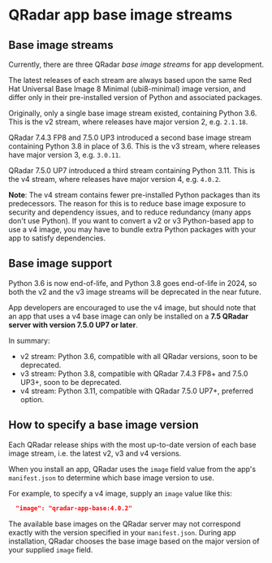 # QRadar app base image streams

## Base image streams

Currently, there are three QRadar _base image streams_ for app development.

The latest releases of each stream are always based upon the same Red Hat Universal Base Image 8 Minimal (ubi8-minimal)
image version, and differ only in their pre-installed version of Python and associated packages.

Originally, only a single base image stream existed, containing Python 3.6.
This is the v2 stream, where releases have major version 2, e.g. `2.1.18`.

QRadar 7.4.3 FP8 and 7.5.0 UP3 introduced a second base image stream containing Python 3.8 in place of 3.6.
This is the v3 stream, where releases have major version 3, e.g. `3.0.11`.

QRadar 7.5.0 UP7 introduced a third stream containing Python 3.11.
This is the v4 stream, where releases have major version 4, e.g. `4.0.2`.

**Note**: The v4 stream contains fewer pre-installed Python packages than its predecessors. The reason for this is
to reduce base image exposure to security and dependency issues, and to reduce redundancy (many apps don't use
Python). If you want to convert a v2 or v3 Python-based app to use a v4 image, you may have to bundle extra
Python packages with your app to satisfy dependencies.

## Base image support

Python 3.6 is now end-of-life, and Python 3.8 goes end-of-life in 2024, so both the v2 and the v3 image streams
will be deprecated in the near future.

App developers are encouraged to use the v4 image, but should note that an app that uses a v4 base image
can only be installed on a **7.5 QRadar server with version 7.5.0 UP7 or later**.

In summary:

- v2 stream: Python 3.6, compatible with all QRadar versions, soon to be deprecated.
- v3 stream: Python 3.8, compatible with QRadar 7.4.3 FP8+ and 7.5.0 UP3+, soon to be deprecated.
- v4 stream: Python 3.11, compatible with QRadar 7.5.0 UP7+, preferred option.

## How to specify a base image version

Each QRadar release ships with the most up-to-date version of each base image stream, i.e. the latest v2, v3 and v4
versions.

When you install an app, QRadar uses the `image` field value from the app's `manifest.json` to determine which base image
version to use.

For example, to specify a v4 image, supply an `image` value like this:

```json
  "image": "qradar-app-base:4.0.2"
```

The available base images on the QRadar server may not correspond exactly with the version specified in
your `manifest.json`. During app installation, QRadar chooses the base image based on the major version of
your supplied `image` field.
